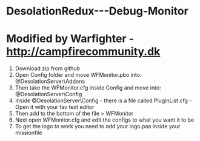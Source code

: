 
# DesolationRedux---Debug-Monitor

# Modified by Warfighter - http://campfirecommunity.dk

1) Download zip from github
2) Open Config folder and move WFMonitor.pbo into: @DesolationServer\Addons
3) Then take the WFMonitor.cfg inside Config and move into: @DesolationServer\Config
4) Inside @DesolationServer\Config - there is a file called PluginList.cfg - Open it with your fav text editor
5) Then add to the bottom of the file > WFMonitor
6) Next open WFMonitor.cfg and edit the configs to what you want it to be
7) To get the logo to work you need to add your logo.paa inside your missionfile

